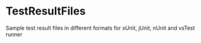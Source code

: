 # TestResultFiles
Sample test result files in different formats for xUnit, jUnit, nUnit and vsTest runner
